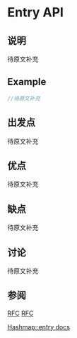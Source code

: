 # Entry API

## 说明

待原文补充

## Example

```rust
//待原文补充
```

## 出发点

待原文补充

## 优点

待原文补充

## 缺点

待原文补充

## 讨论

待原文补充

## 参阅

[RFC](https://github.com/rust-lang/rfcs/blob/master/text/0216-collection-views.md)
[RFC](https://github.com/rust-lang/rfcs/blob/8e2d3a3341da533f846f61f10335b72c9a9f4740/text/0921-entry_v3.md)

[Hashmap::entry docs](https://doc.rust-lang.org/std/collections/struct.HashMap.html#method.entry)

